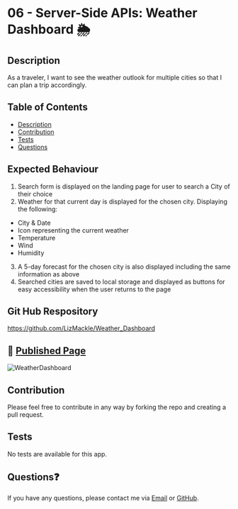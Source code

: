 # 06 - Server-Side APIs: Weather Dashboard 🌦️

## Description
As a traveler, I want to see the weather outlook for multiple cities so that I can plan a trip accordingly.

## Table of Contents
  - [Description](#description)
  - [Contribution](#contribution)
  - [Tests](#tests)
  - [Questions](#questions)

## Expected Behaviour
1. Search form is displayed on the landing page for user to search a City of their choice
2. Weather for that current day is displayed for the chosen city. Displaying the following:
- City & Date 
- Icon representing the current weather 
- Temperature
- Wind
- Humidity
3. A 5-day forecast for the chosen city is also displayed including the same information as above
4. Searched cities are saved to local storage and displayed as buttons for easy accessibility when the user returns to the page

## Git Hub Respository 
https://github.com/LizMackle/Weather_Dashboard

## 📌 [Published Page](https://lizmackle.github.io/Weather_Dashboard/)
![WeatherDashboard](https://user-images.githubusercontent.com/93589073/152684805-4aae2a62-5b00-49b0-a5b2-a02db503d2c5.PNG)

## Contribution
Please feel free to contribute in any way by forking the repo and creating a pull request.

## Tests
No tests are available for this app.

## Questions❓
If you have any questions, please contact me via [Email](mailto:liz.mackle@outlook.com) or [GitHub](https://github.com/LizMackle).
